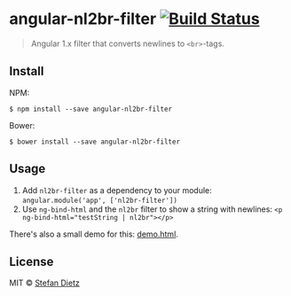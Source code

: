 # angular-nl2br-filter [![Build Status](https://travis-ci.org/sdvg/angular-nl2br-filter.svg?branch=master)](https://travis-ci.org/sdvg/angular-nl2br-filter)

> Angular 1.x filter that converts newlines to `<br>`-tags.


## Install

NPM:

```
$ npm install --save angular-nl2br-filter
```

Bower:

```
$ bower install --save angular-nl2br-filter 
```


## Usage

1. Add `nl2br-filter` as a dependency to your module: `angular.module('app', ['nl2br-filter'])`
2. Use `ng-bind-html` and the `nl2br` filter to show a string with newlines: `<p ng-bind-html="testString | nl2br"></p>`

There's also a small demo for this: [demo.html](demo.html).


## License

MIT © [Stefan Dietz](https://github.com/sdvg)
